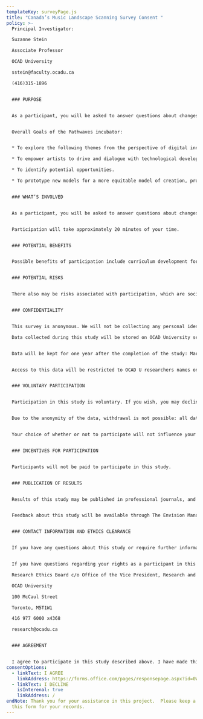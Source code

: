```yaml
---
templateKey: surveyPage.js
title: "Canada’s Music Landscape Scanning Survey Consent "
policy: >-
  Principal Investigator:

  Suzanne Stein

  Associate Professor

  OCAD University

  sstein@faculty.ocadu.ca

  (416)315-1896


  ### PURPOSE


  As a participant, you will be asked to answer questions about changes that are affecting the music landscape in Canada, including opportunities and barriers to participation with digital technologies. It will inform the content and curriculum of the Pathwaves incubator, a partnership between Envision Management, The Phi Centre, and OCAD University. This research is being conducted by OCAD University, under the supervision of Suzanne Stein, Director, Super Ordinary Lab at OCAD U.


  Overall Goals of the Pathwaves incubator:


  * To explore the following themes from the perspective of digital innovation or disruption, specifically recorded music, live music performance and creative process.

  * To empower artists to drive and dialogue with technological developments challenging systemic inequality and inaccessibility in current models.

  * To identify potential opportunities.

  * To prototype new models for a more equitable model of creation, production and distribution.


  ### WHAT’S INVOLVED


  As a participant, you will be asked to answer questions about changes that are affecting the music landscape in Canada, including opportunities and barriers to participation with digital technologies.


  Participation will take approximately 20 minutes of your time.


  ### POTENTIAL BENEFITS


  Possible benefits of participation include curriculum development for the incubator as well as further research into areas of concern and interest. Results will help us understand the changing environment of the Music Industry in Canada. We aim to understand how technologies may help musicians in Canada in their experimentation in recorded music,  live performance,and creative processes.


  ### POTENTIAL RISKS


  There also may be risks associated with participation, which are social in nature. Social risks include feeling or possibly experiencing a loss in status due to the disclosures on issues facing inclusion or exclusion in a thriving music industry in Canada, as well as identifying potential discomforts with technologies. These concerns are addressed in the design of the study, which is anonymous and administered through OCAD University’s secure server. Only researchers named will have access to the data produced.


  ### CONFIDENTIALITY


  This survey is anonymous. We will not be collecting any personal identifiers.

  Data collected during this study will be stored on OCAD University secure servers.


  Data will be kept for one year after the completion of the study: March 2023, after which time all files will be deleted.


  Access to this data will be restricted to OCAD U researchers names on this project: Suzanne Stein, Rebecca Black, Fran Rawlings, and Ziyan Hossian.


  ### VOLUNTARY PARTICIPATION


  Participation in this study is voluntary. If you wish, you may decline to answer any questions or participate in any component of the study.


  Due to the anonymity of the data, withdrawal is not possible: all data entered will be retained but the survey may be discontinued, exiting at any time in the process.


  Your choice of whether or not to participate will not influence your future relations with OCAD University or partners Envision Management and Phi Centre.


  ### INCENTIVES FOR PARTICIPATION


  Participants will not be paid to participate in this study.


  ### PUBLICATION OF RESULTS


  Results of this study may be published in professional journals, and presentations to conferences and colloquia. In any publication, data will be presented in aggregate forms.


  Feedback about this study will be available through The Envision Management web site with links to Pathwaves Incubator findings.


  ### CONTACT INFORMATION AND ETHICS CLEARANCE


  If you have any questions about this study or require further information, please ask. If you have questions later about the research, you may contact the Principal Investigator Suzanne Stein using the contact information provided above. This study has been reviewed and received ethics clearance through the Research Ethics Board at OCAD University (2021-48).


  If you have questions regarding your rights as a participant in this study please contact:

  Research Ethics Board c/o Office of the Vice President, Research and Innovation

  OCAD University

  100 McCaul Street

  Toronto, M5T1W1

  416 977 6000 x4368

  research@ocadu.ca


  ### AGREEMENT


  I agree to participate in this study described above. I have made this decision based on the information I have read in the Information-Consent Letter.  I have had the opportunity to receive any additional details I wanted about the study and understand that I may ask questions in the future.
consentOptions:
  - linkText: I AGREE
    linkAddress: https://forms.office.com/pages/responsepage.aspx?id=0WnkBiotj0aum33wlo6212FUZUKmI8NPl8uGp2eGRjZUN1NEU0pSUUsxSzNFT01WREJVUlY0TDBLMy4u
  - linkText: I DECLINE
    isInterenal: true
    linkAddress: /
endNote: Thank you for your assistance in this project.  Please keep a copy of
  this form for your records.
---
```

